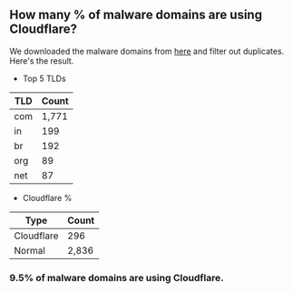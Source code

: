 ## How many % of malware domains are using Cloudflare?


We downloaded the malware domains from [here](https://urlhaus.abuse.ch) and filter out duplicates.
Here's the result.


[//]: # (start replacement)


- Top 5 TLDs

| TLD | Count |
| --- | --- |
| com | 1,771 |
| in | 199 |
| br | 192 |
| org | 89 |
| net | 87 |


- Cloudflare %

| Type | Count |
| --- | --- |
| Cloudflare | 296 |
| Normal | 2,836 |


### 9.5% of malware domains are using Cloudflare.